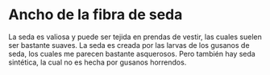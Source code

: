 # Ancho de la fibra de seda

La seda es valiosa y puede ser tejida en prendas de vestir, las cuales suelen
ser bastante suaves. La seda es creada por las larvas de los gusanos de seda,
los cuales me parecen bastante asquerosos. Pero también hay seda sintética, la
cual no es hecha por gusanos horrendos.

